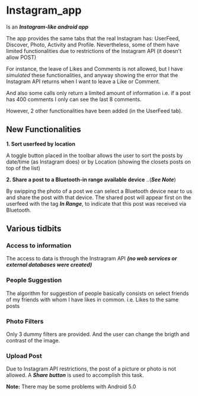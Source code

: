 # Instagram_app #

Is an ***Instagram-like android app***

The app provides the same tabs that the real Instagram has: UserFeed, Discover, Photo, Activity and Profile. 
Nevertheless, some of them have limited functionalities due to restrictions of the Instagram API (it doesn't allow POST) 

For instance, the leave of Likes and Comments is not allowed, but I have *simulated* these functionalities, and anyway showing the error that the Instagram API returns when I want to leave a Like or Comment.

And also some calls only return a limited amount of information i.e. if a post has 400 comments I only can see the last 8 comments.


However, 2 other functionalities have been added (in the UserFeed tab).

## New Functionalities ##

**1. Sort userfeed by location**

  A toggle button placed in the toolbar allows the user to sort the posts by date/time (as Instagram does) or by Location        (showing the closets posts on top of the list) 


**2. Share a post to a Bluetooth-in range available device** ..(***See Note***)

  By swipping the photo of a post we can select a Bluetooth device near to us and share the post with that device.
  The shared post will appear first on the userfeed with the tag ***In Range***, to indicate that this post was received via     Bluetooth.


## Various tidbits ##

### Access to information ###
The access to data is through the Instragram API ***(no web services or external databases were created)***


### People Suggestion ###
The algorithm for suggestion of people basically consists on select friends of my friends with whom I have likes in common. i.e. Likes to the same posts


### Photo Filters ###
  Only 3 dummy filters are provided. And the user can change the brigth and contrast of the image.


### Upload Post ###
Due to Instagram API restrictions, the post of a picture or photo is not allowed. A ***Share button*** is used to accomplish this task.



**Note:** 
There may be some problems with Android 5.0


  
